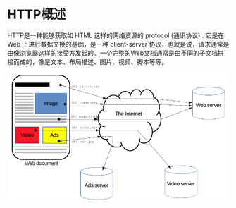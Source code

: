 # HTTP概述

HTTP是一种能够获取如 HTML 这样的网络资源的 protocol \(通讯协议\) . 它是在 Web 上进行数据交换的基础，是一种 client-server 协议，也就是说，请求通常是由像浏览器这样的接受方发起的。一个完整的Web文档通常是由不同的子文档拼接而成的，像是文本、布局描述、图片、视频、脚本等等。

![](/assets/http-gaishu-1.png)

